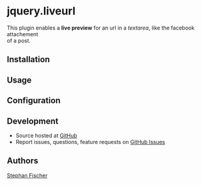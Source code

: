 # jquery.liveurl

This plugin enables a **live preview** for an url in a *textarea*,
like the facebook attachement<br/> of a post.

## Installation

## Usage

## Configuration

## Development

- Source hosted at [GitHub](https://github.com/stephan-fischer/jQuery-LiveUrl)
- Report issues, questions, feature requests on [GitHub Issues](https://github.com/stephan-fischer/jQuery-LiveUrl/issues)

## Authors

[Stephan Fischer](https://github.com/stephan-fischer)
